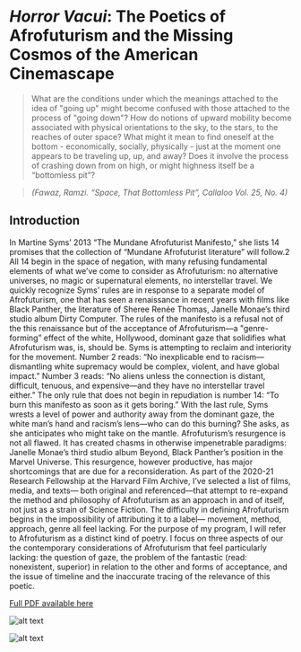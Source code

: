 # *Horror Vacui*: The Poetics of Afrofuturism and the Missing Cosmos of the American Cinemascape

> What are the conditions under which the meanings attached to the idea of "going up" might become confused with those attached to the process of "going down"? How do notions of upward mobility become associated with physical orientations to the sky, to the stars, to the reaches of outer space? What might it mean to find oneself at the bottom - economically, socially, physically - just at the moment one appears to be traveling up, up, and away? Does it involve the process of crashing down from on high, or might highness itself be a “bottomless pit”?

> *(Fawaz, Ramzi. “Space, That Bottomless Pit”, Callaloo Vol. 25, No. 4)*

## Introduction

In Martine Syms’ 2013 “The Mundane Afrofuturist Manifesto,” she lists 14 promises that the collection of “Mundane Afrofuturist literature” will follow.2 All 14 begin in the space of negation, with many refusing fundamental elements of what we’ve come to consider as Afrofuturism: no alternative universes, no magic or supernatural elements, no interstellar travel. We quickly recognize Syms’ rules are in response to a separate model of Afrofuturism, one that has seen a renaissance in recent years with films like Black Panther, the literature of Sheree Renée Thomas, Janelle Monae’s third studio album Dirty Computer. The rules of the manifesto is a refusal not of the this renaissance but of the acceptance of Afrofuturism—a "genre-forming” effect of the white, Hollywood, dominant gaze that solidifies what Afrofuturism was, is, should be. Syms is attempting to reclaim and interiority for the movement. Number 2 reads: “No inexplicable end to racism—dismantling white supremacy would be complex, violent, and have global impact.” Number 3 reads: “No aliens unless the connection is distant, difficult, tenuous, and expensive—and they have no interstellar travel either.” The only rule that does not begin in repudiation is number 14: “To burn this manifesto as soon as it gets boring.” With the last rule, Syms wrests a level of power and authority away from the dominant gaze, the white man’s hand and racism’s lens—who can do this burning? She asks, as she anticipates who might take on the mantle. Afrofuturism’s resurgence is not all flawed. It has created chasms in otherwise impenetrable paradigms: Janelle Monae’s third studio album Beyond, Black Panther’s position in the Marvel Universe. This resurgence, however productive, has major shortcomings that are due for a reconsideration. As part of the 2020-21 Research Fellowship at the Harvard Film Archive, I’ve selected a list of films, media, and texts— both original and referenced—that attempt to re-expand the method and philosophy of Afrofuturism as an approach in and of itself, not just as a strain of Science Fiction. The difficulty in defining Afrofuturism begins in the impossibility of attributing it to a label— movement, method, approach, genre all feel lacking. For the purpose of my program, I will refer to Afrofuturism as a distinct kind of poetry. I focus on three aspects of our the contemporary considerations of Afrofuturism that feel particularly lacking: the question of gaze, the problem of the fantastic (read: nonexistent, superior) in relation to the other and forms of acceptance, and the issue of timeline and the inaccurate tracing of the relevance of this poetic.

[Full PDF available here](assets/AfrofuturismProgram-Final.pdf)

![alt text](assets/bafc.jpg)

![alt text](assets/last-angel.jpg)